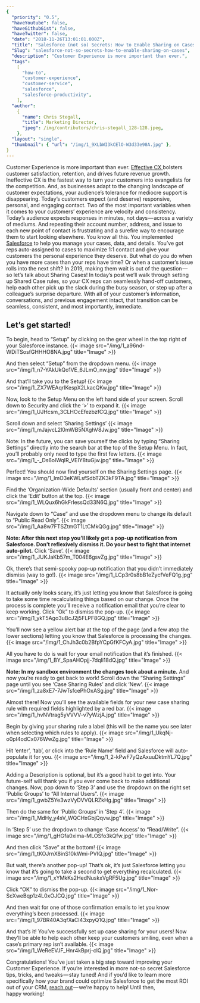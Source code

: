 ```yaml
---
{
  "priority": "0.5",
  "haveYoutube": false,
  "haveGithubGist": false,
  "haveTwitter": false,
  "date": "2018-11-26T13:01:01.000Z",
  "title": "Salesforce (not so) Secrets: How to Enable Sharing on Cases",
  "Slug": "salesforce-not-so-secrets-how-to-enable-sharing-on-cases",
  "description": "Customer Experience is more important than ever.",
  "tags":
    [
      "how-to",
      "customer-experience",
      "customer-service",
      "salesforce",
      "salesforce-productivity",
    ],
  "author":
    {
      "name": Chris Stegall,
      "title": Marketing Director,
      "jpeg": /img/contributors/chris-stegall_128-128.jpeg,
    },
  "layout": "single",
  "thumbnail": { "url": "/img/1_9XLbWI3kCElO-W3d33e98A.jpg" },
}
---
```


Customer Experience is more important than ever. [Effective CX ](https://www.salesforce.com/hub/service/everything-about-customer-experience-management/)bolsters customer satisfaction, retention, and drives future revenue growth. Ineffective CX is the fastest way to turn your customers into evangelists for the competition.
And, as businesses adapt to the changing landscape of customer expectations, your audience’s tolerance for mediocre support is disappearing. Today’s customers expect (and deserve) responsive, personal, and engaging contact.
Two of the most important variables when it comes to your customers’ experience are velocity and consistency. Today’s audience expects responses in minutes, not days — across a variety of mediums. And repeating their account number, address, and issue to each new point of contact is frustrating and a surefire way to encourage them to start looking elsewhere.
You know all this. You implemented [Salesforce](https://www.salesforce.com/hub/service/customer-experience/) to help you manage your cases, data, and details. You’ve got reps auto-assigned to cases to maximize 1:1 contact and give your customers the personal experience they deserve. But what do you do when you have more cases than your reps have time? Or when a customer’s issue rolls into the next shift? In 2019, making them wait is out of the question — so let’s talk about Sharing Cases!
In today’s post we’ll walk through setting up Shared Case rules, so your CX reps can seamlessly hand-off customers, help each other pick up the slack during the busy season, or step up after a colleague’s surprise departure. With all of your customer’s information, conversations, and previous engagement intact, that transition can be seamless, consistent, and most importantly, immediate.

## Let’s get started!

To begin, head to “Setup” by clicking on the gear wheel in the top right of your Salesforce instance.
{{< image src="/img/1_a96nd-WDiTSosfGHHHO8NA.jpg" title="Image" >}}

And then select “Setup” from the dropdown menu.
{{< image src="/img/1_n7-YAkUkQo1VE_6JLmO_nw.jpg" title="Image" >}}

And that’ll take you to the Setup!
{{< image src="/img/1_ZX7WEAqrlKespX2LkacQKw.jpg" title="Image" >}}

Now, look to the Setup Menu on the left hand side of your screen. Scroll down to Security and click the ‘&gt;’ to expand it.
{{< image src="/img/1_UJHcsm_3CLHOcEfezbzfCQ.jpg" title="Image" >}}

Scroll down and select ‘Sharing Settings’
{{< image src="/img/1_mJajvcL2l0mWB5NXghV8Jw.jpg" title="Image" >}}

Note: In the future, you can save yourself the clicks by typing “Sharing Settings” directly into the search bar at the top of the Setup Menu. In fact, you’ll probably only need to type the first few letters.
{{< image src="/img/1_-_Ds6olWqIR_VEIY8tuGjw.jpg" title="Image" >}}

Perfect! You should now find yourself on the Sharing Settings page.
{{< image src="/img/1_ImO3eKWLsfSdbTZK3kF9TA.jpg" title="Image" >}}

Find the ‘Organization-Wide Defaults’ section (usually front and center) and click the ‘Edit’ button at the top.
{{< image src="/img/1_WLQux6hGkFrlessQd33N6Q.jpg" title="Image" >}}

Navigate down to “Case” and use the dropdown menu to change its default to “Public Read Only”.
{{< image src="/img/1_Aa8w7FTSZtmGT1LtCMkQGg.jpg" title="Image" >}}

**Note: After this next step you’ll likely get a pop-up notification from Salesforce. Don’t reflexively dismiss it. Do your best to fight that internet auto-pilot.**
Click ‘Save’.
{{< image src="/img/1_JUKJaKb57m_T004E6gsvZg.jpg" title="Image" >}}

Ok, there’s that semi-spooky pop-up notification that you didn’t immediately dismiss (way to go!).
{{< image src="/img/1_LCp3r0s8bB1eZycfVeFQ1g.jpg" title="Image" >}}

It actually only looks scary, it’s just letting you know that Salesforce is going to take some time recalculating things based on our change. Once the process is complete you’ll receive a notification email that you’re clear to keep working.
Click “Ok” to dismiss the pop-up.
{{< image src="/img/1_ykT5Ago3uBcJ2j5FLPF8GQ.jpg" title="Image" >}}

You’ll now see a yellow alert bar at the top of the page (and a few atop the lower sections) letting you know that Salesforce is processing the changes.
{{< image src="/img/1_ChJh3c0b2BfpYCpGfKFCyA.jpg" title="Image" >}}

All you have to do is wait for your email notification that it’s finished.
{{< image src="/img/1_BY_SpaAHOpjj-7dqli18dQ.jpg" title="Image" >}}

**Note: In my sandbox environment the changes took about a minute.**
And now you’re ready to get back to work! Scroll down the “Sharing Settings” page until you see ‘Case Sharing Rules’ and click ‘New’.
{{< image src="/img/1_za8xE7-7JwTsfcePhOxASg.jpg" title="Image" >}}

Almost there! Now you’ll see the available fields for your new case sharing rule with required fields highlighted by a red bar.
{{< image src="/img/1_hvNVtrag5yVVVV-v7yWzjA.jpg" title="Image" >}}

Begin by giving your sharing rule a label (this will be the name you see later when selecting which rules to apply).
{{< image src="/img/1_UkqNj-o0pI4odCx076WwZg.jpg" title="Image" >}}

Hit ‘enter’, ‘tab’, or click into the ‘Rule Name’ field and Salesforce will auto-populate it for you.
{{< image src="/img/1_2-kPwF7yQzAxuuDktmYL7Q.jpg" title="Image" >}}

Adding a Description is optional, but it’s a good habit to get into. Your future-self will thank you if you ever come back to make additional changes.
Now, pop down to ‘Step 3’ and use the dropdown on the right set ‘Public Groups’ to “All Internal Users”.
{{< image src="/img/1_gwbZ5Ye3wzVyDVVQLRZkHg.jpg" title="Image" >}}

Then do the same for ‘Public Groups’ in ‘Step 4’.
{{< image src="/img/1_MdHy_y4sV_WQCHxGbjQqvw.jpg" title="Image" >}}

In ‘Step 5’ use the dropdown to change ‘Case Access’ to “Read/Write”.
{{< image src="/img/1_gHGfa0xima-MLOSfo3kQfw.jpg" title="Image" >}}

And then click “Save” at the bottom!
{{< image src="/img/1_tKOJrnX8inS10kWmi-PVIQ.jpg" title="Image" >}}

But wait, there’a another pop-up! That’s ok, it’s just Salesforce letting you know that it’s going to take a second to get everything recalculated.
{{< image src="/img/1_xYMkKs2HedNuskxVgRF5Ug.jpg" title="Image" >}}

Click “OK” to dismiss the pop-up.
{{< image src="/img/1_Nor-ScXweBqp1z4L0xOJCQ.jpg" title="Image" >}}

And then wait for one of those confirmation emails to let you know everything’s been processed.
{{< image src="/img/1_97BR40A3qfXaCI43xpyQ1Q.jpg" title="Image" >}}

And that’s it!
You’ve successfully set up case sharing for your users! Now they’ll be able to help each other keep your customers smiling, even when a case’s primary rep isn’t available.
{{< image src="/img/1_WeReEVJF_Hnr4kBprj-clQ.jpg" title="Image" >}}

Congratulations! You’ve just taken a big step toward improving your Customer Experience.
If you’re interested in more not-so secret Salesforce tips, tricks, and tweaks — stay tuned!
And if you’d like to learn more specifically how your brand could optimize Salesforce to get the most ROI out of your CRM, [reach out](https://www.mkpartners.com/article/contact/contact) — we’re happy to help!
Until then, happy working!

